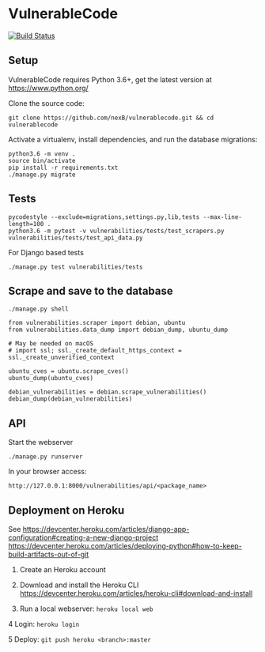# VulnerableCode

[![Build Status](https://travis-ci.org/nexB/vulnerablecode.svg?branch=develop)](https://travis-ci.org/nexB/vulnerablecode)

Setup
-----
VulnerableCode requires Python 3.6+, get the latest version at https://www.python.org/

Clone the source code:

```
git clone https://github.com/nexB/vulnerablecode.git && cd vulnerablecode
```

Activate a virtualenv, install dependencies, and run the database migrations:

```
python3.6 -m venv .
source bin/activate
pip install -r requirements.txt
./manage.py migrate
```

Tests
-----

```
pycodestyle --exclude=migrations,settings.py,lib,tests --max-line-length=100 .
python3.6 -m pytest -v vulnerabilities/tests/test_scrapers.py vulnerabilities/tests/test_api_data.py 
```

For Django based tests
```
./manage.py test vulnerabilities/tests
```

Scrape and save to the database
-------------------------------

```
./manage.py shell
```

```
from vulnerabilities.scraper import debian, ubuntu
from vulnerabilities.data_dump import debian_dump, ubuntu_dump

# May be needed on macOS
# import ssl; ssl._create_default_https_context = ssl._create_unverified_context

ubuntu_cves = ubuntu.scrape_cves()
ubuntu_dump(ubuntu_cves)

debian_vulnerabilities = debian.scrape_vulnerabilities()
debian_dump(debian_vulnerabilities)
```

API
----
Start the webserver

```
./manage.py runserver
```

In your browser access:
```
http://127.0.0.1:8000/vulnerabilities/api/<package_name>
```

Deployment on Heroku
--------------------

See https://devcenter.heroku.com/articles/django-app-configuration#creating-a-new-django-project
https://devcenter.heroku.com/articles/deploying-python#how-to-keep-build-artifacts-out-of-git

1. Create an Heroku account

2. Download and install the Heroku CLI https://devcenter.heroku.com/articles/heroku-cli#download-and-install

3. Run a local webserver: `heroku local web`

4 Login: `heroku login`

5 Deploy: `git push heroku <branch>:master`
